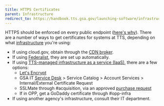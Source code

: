 ```yaml
---
title: HTTPS Certificates
parent: Infrastructure
redirect_to: https://handbook.tts.gsa.gov/launching-software/infrastructure/#https-certificate
---
```


HTTPS should be enforced on every public endpoint ([here's why](https://18f.gsa.gov/2014/11/13/why-we-use-https-in-every-gov-website-we-make/)). There are a number of ways to get certificates for systems at TTS, depending on what [infrastructure](..) you're using:

- If using cloud.gov, obtain through the [CDN broker](https://cloud.gov/docs/services/cdn-route/).
- If using [Federalist](https://federalist-docs.18f.gov/pages/how-federalist-works/custom-urls/#technical-steps-to-set-up-a-new-site), they are set up automatically.
- If using [TTS-managed infrastructure as a service (IaaS)](../../infrastructure/#infrastructure-as-a-service-iaas), there are a few options:
  - [Let's Encrypt](https://letsencrypt.org/)
  - GSA IT [Service Desk](https://servicedesk.gsa.gov) > Service Catalog > Account Services > Internal/External Certificate Request
  - SSLMate through #acquisition, via an approved [purchase request](https://handbook.18f.gov/purchase-requests/)
  - If in OPP, get a GoDaddy certificate through #opp-infra
- If using another agency's infrastructure, consult their IT department.
